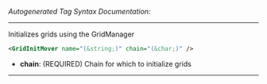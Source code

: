 _Autogenerated Tag Syntax Documentation:_

---
Initializes grids using the GridManager

```xml
<GridInitMover name="(&string;)" chain="(&char;)" />
```

-   **chain**: (REQUIRED) Chain for which to initialize grids

---

